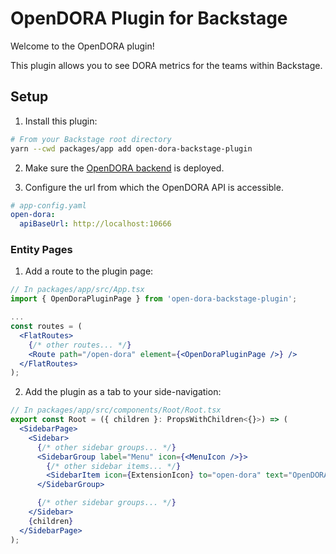 # OpenDORA Plugin for Backstage

Welcome to the OpenDORA plugin!

This plugin allows you to see DORA metrics for the teams within Backstage.

## Setup

1. Install this plugin:

```bash
# From your Backstage root directory
yarn --cwd packages/app add open-dora-backstage-plugin
```

<!-- TODO Replace with a link to installation instructions for the helm chart -->

2. Make sure the [OpenDORA backend](https://github.com/DevoteamNL/opendora) is deployed.

3. Configure the url from which the OpenDORA API is accessible.

```yaml
# app-config.yaml
open-dora:
  apiBaseUrl: http://localhost:10666
```

### Entity Pages

1. Add a route to the plugin page:

```jsx
// In packages/app/src/App.tsx
import { OpenDoraPluginPage } from 'open-dora-backstage-plugin';

...
const routes = (
  <FlatRoutes>
    {/* other routes... */}
    <Route path="/open-dora" element={<OpenDoraPluginPage />} />
  </FlatRoutes>
);
```

2. Add the plugin as a tab to your side-navigation:

```jsx
// In packages/app/src/components/Root/Root.tsx
export const Root = ({ children }: PropsWithChildren<{}>) => (
  <SidebarPage>
    <Sidebar>
      {/* other sidebar groups... */}
      <SidebarGroup label="Menu" icon={<MenuIcon />}>
        {/* other sidebar items... */}
        <SidebarItem icon={ExtensionIcon} to="open-dora" text="OpenDORA" />
      </SidebarGroup>

      {/* other sidebar groups... */}
    </Sidebar>
    {children}
  </SidebarPage>
);
```
